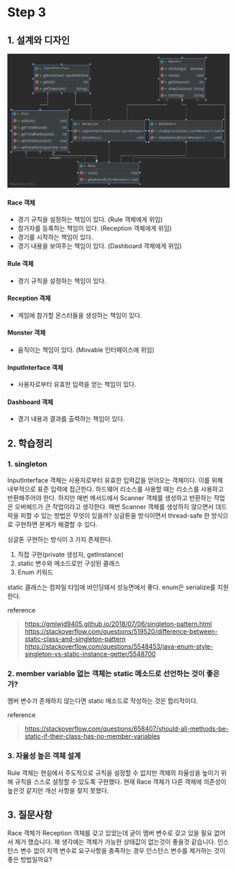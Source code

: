 # Step 3

## 1. 설계와 디자인

![img](./monster_race.png)

#### Race 객체

- 경기 규칙을 설정하는 책임이 있다. (Rule 객체에게 위임)
- 참가자를 등록하는 책임이 있다. (Reception 객체에게 위임)
- 경기를 시작하는 책임이 있다.
- 경기 내용을 보여주는 책임이 있다. (Dashboard 객체에게 위임)

#### Rule 객체

- 경기 규칙을 설정하는 책임이 있다.

#### Reception 객체

- 게임에 참가할 몬스터들을 생성하는 책임이 있다.

#### Monster 객체

- 움직이는 책임이 있다. (Movable 인터페이스에 위임)

#### InputInterface 객체

- 사용자로부터 유효한 입력을 얻는 책임이 있다.

#### Dashboard 객체

- 경기 내용과 결과를 출력하는 책임이 있다.

## 2. 학습정리

### 1. singleton

InputInterface 객체는 사용자로부터 유효한 입력값을 얻어오는 객체이다. 이를 위해 내부적으로
표준 입력에 접근한다. 하드웨어 리소스를 사용할 때는 리소스를 사용하고 반환해주어야 한다. 하지만
매번 메서드에서 Scanner 객체를 생성하고 반환하는 작업은 오버헤드가 큰 작업이라고 생각한다. 
매번 Scanner 객체를 생성하지 않으면서 데드락을 피할 수 있는 방법은 무엇이 있을까? 싱글톤을
방식이면서 thread-safe 한 방식으로 구현하면 문제가 해결할 수 있다.

싱글톤 구현하는 방식이 3 가지 존재한다. 

1. 직접 구현(private 생성자, getInstance)
2. static 변수와 메소드로만 구성된 클래스
3. Enum 키워드

static 클래스는 컴파일 타임에 바인딩돼서 성능면에서 좋다. enum은 serialize를 지원한다.

reference
 
>https://gmlwjd9405.github.io/2018/07/06/singleton-pattern.html
>https://stackoverflow.com/questions/519520/difference-between-static-class-and-singleton-pattern  
>https://stackoverflow.com/questions/5548453/java-enum-style-singleton-vs-static-instance-getter/5548700

### 2. member variable 없는 객체는 static 메소드로 선언하는 것이 좋은가?

멤버 변수가 존재하지 않는다면 static 메소드로 작성하는 것은 합리적이다.

reference

> https://stackoverflow.com/questions/658407/should-all-methods-be-static-if-their-class-has-no-member-variables

### 3. 자율성 높은 객체 설계

Rule 객체는 현실에서 주도적으로 규칙을 설정할 수 없지만 객체의 자율성을 높이기 위해 규칙을 스스로 설정할 수 있도록 구현했다. 현재 Race 객체가 다른 객체에 의존성이 높은것 같지만 개선 사항을 찾지 못했다.

## 3. 질문사항

Race 객체가 Reception 객체를 갖고 있었는데 굳이 멤버 변수로 갖고 있을 필요 없어서 제거 했습니다.
제 생각에는 객체가 가능한 상태값이 없는것이 좋을것 같습니다. 인스턴스 변수 없이 지역 변수로 요구사항을
충족하는 경우 인스턴스 변수를 제거하는 것이 좋은 방법일까요?